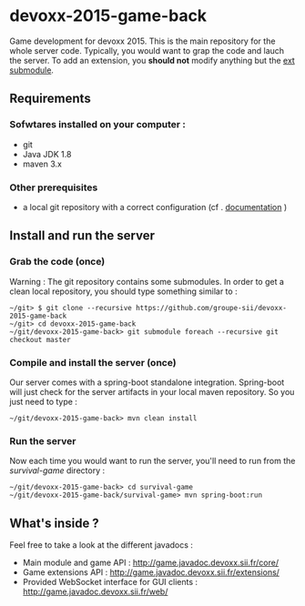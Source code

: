 # devoxx-2015-game-back
Game development for devoxx 2015. This is the main repository for the whole server code. Typically, you would want to grap the code and lauch the server. To add an extension, you **should not** modify anything but the [ext  submodule](https://github.com/groupe-sii/devoxx-2015-game-back-ext).

## Requirements
### Sofwtares installed on your computer :
* git
* Java JDK 1.8
* maven 3.x
 

### Other prerequisites
- a local git repository with a correct configuration (cf . [documentation](http://git-scm.com/book/en/v2/Getting-Started-Installing-Git) )

## Install and run the server
### Grab the code (once)
Warning : The git repository contains some submodules. In order to get a clean local repository, you should type something similar to :
```
~/git> $ git clone --recursive https://github.com/groupe-sii/devoxx-2015-game-back
~/git> cd devoxx-2015-game-back
~/git/devoxx-2015-game-back> git submodule foreach --recursive git checkout master
```

### Compile and install the server (once)
Our server comes with a spring-boot standalone integration. 
Spring-boot will just check for the server artifacts in your local maven repository. 
So you just need to type : 

```~/git/devoxx-2015-game-back> mvn clean install```

### Run the server
Now each time you would want to run the server, you'll need to run from the *survival-game* directory :

```
~/git/devoxx-2015-game-back> cd survival-game
~/git/devoxx-2015-game-back/survival-game> mvn spring-boot:run
```

## What's inside ? 
Feel free to take a look at the different javadocs :
* Main module and game API : http://game.javadoc.devoxx.sii.fr/core/
* Game extensions API : http://game.javadoc.devoxx.sii.fr/extensions/
* Provided WebSocket interface for GUI clients : http://game.javadoc.devoxx.sii.fr/web/

